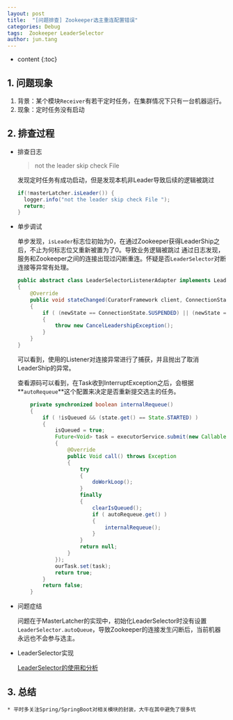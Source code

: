 ```yaml
---
layout: post
title:  "[问题排查] Zookeeper选主重连配置错误"
categories: Debug
tags:  Zookeeper LeaderSelector
author: jun.tang
---
```


* content
{:toc}

## 1. 问题现象
1. 背景：某个模块`Receiver`有若干定时任务，在集群情况下只有一台机器运行。
2. 现象：定时任务没有启动


## 2. 排查过程
* 排查日志
    > not the leader skip check File
    
    发现定时任务有成功启动，但是发现本机非Leader导致后续的逻辑被跳过
    ```java
    if(!masterLatcher.isLeader()) {
      logger.info("not the leader skip check File ");
      return;
    }
    ```





   
* 单步调试
    
    单步发现，`isLeader`标志位初始为0，在通过Zookeeper获得LeaderShip之后，不止为何标志位又重新被置为了0。导致业务逻辑被跳过
    通过日志发现，服务和Zookeeper之间的连接出现过闪断重连。怀疑是否`LeaderSelector`对断连接等异常有处理。
    ```java
    public abstract class LeaderSelectorListenerAdapter implements LeaderSelectorListener
    {
        @Override
        public void stateChanged(CuratorFramework client, ConnectionState newState)
        {
            if ( (newState == ConnectionState.SUSPENDED) || (newState == ConnectionState.LOST) )
            {
                throw new CancelLeadershipException();
            }
        }
    }
    ```
    可以看到，使用的Listener对连接异常进行了捕获，并且抛出了取消LeaderShip的异常。
    
    查看源码可以看到，在Task收到InterruptException之后，会根据**`autoRequeue`**这个配置来决定是否重新提交选主的任务。
    ```java
        private synchronized boolean internalRequeue()
        {
            if ( !isQueued && (state.get() == State.STARTED) )
            {
                isQueued = true;
                Future<Void> task = executorService.submit(new Callable<Void>()
                {
                    @Override
                    public Void call() throws Exception
                    {
                        try
                        {
                            doWorkLoop();
                        }
                        finally
                        {
                            clearIsQueued();
                            if ( autoRequeue.get() )
                            {
                                internalRequeue();
                            }
                        }
                        return null;
                    }
                });
                ourTask.set(task);
                return true;
            }
            return false;
        }
    ```
 * 问题症结
 
    问题在于MasterLatcher的实现中，初始化LeaderSelector时没有设置`LeaderSelector.autoQueue`，导致Zookeeper的连接发生闪断后，当前机器永远也不会参与选主。
    
    
    
* LeaderSelector实现

    [LeaderSelector的使用和分析](https://my.oschina.net/roccn/blog/909874)

## 3. 总结
    * 平时多关注Spring/SpringBoot对相关模块的封装，大牛在其中避免了很多坑
